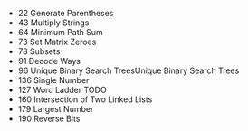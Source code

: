 - 22 Generate Parentheses
- 43 Multiply Strings
- 64 Minimum Path Sum
- 73 Set Matrix Zeroes
- 78 Subsets
- 91 Decode Ways
- 96 Unique Binary Search TreesUnique Binary Search Trees
- 136 Single Number
- 127 Word Ladder TODO
- 160 Intersection of Two Linked Lists
- 179 Largest Number
- 190 Reverse Bits